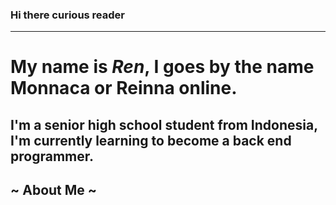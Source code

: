 ### Hi there curious reader
---
# My name is *Ren*, I goes by the name Monnaca or Reinna online.
I'm a senior high school student from Indonesia, I'm currently learning to become a back end programmer.
---
## ~ About Me ~
